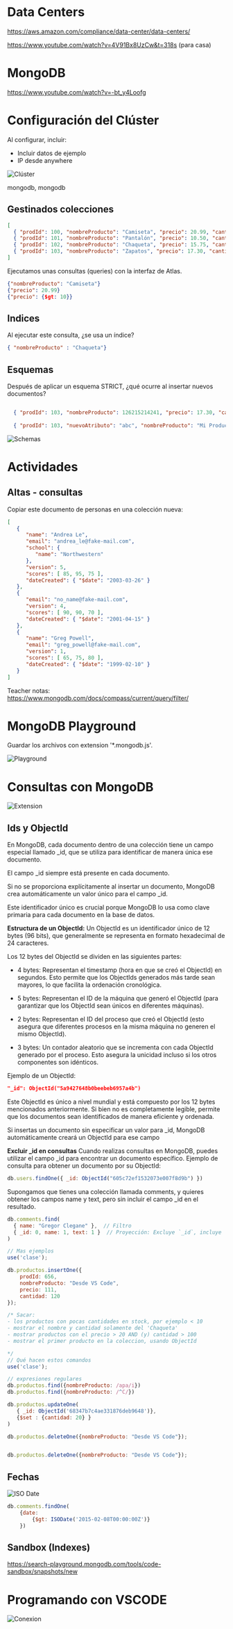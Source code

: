 # Data Centers
https://aws.amazon.com/compliance/data-center/data-centers/

https://www.youtube.com/watch?v=4V91Bx8UzCw&t=318s (para casa)

# MongoDB

https://www.youtube.com/watch?v=-bt_y4Loofg

# Configuración del Clúster

Al configurar, incluir: 
- Incluir datos de ejemplo
- IP desde anywhere

![Clúster](../../x-assets/0491/mongo.cluster.png)


mongodb, mongodb


## Gestinados colecciones

```json
[
  { "prodId": 100, "nombreProducto": "Camiseta", "precio": 20.99, "cantidad": 125 },
  { "prodId": 101, "nombreProducto": "Pantalón", "precio": 10.50, "cantidad": 234 },
  { "prodId": 102, "nombreProducto": "Chaqueta", "precio": 15.75, "cantidad": 432 },
  { "prodId": 103, "nombreProducto": "Zapatos", "precio": 17.30, "cantidad": 320 }
]
```

Ejecutamos unas consultas (queries) con la interfaz de Atlas.

```json
{"nombreProducto": "Camiseta"}
{"precio": 20.99}
{"precio": {$gt: 10}}
```

## Indices

Al ejecutar este consulta, ¿se usa un índice?
```json
{ "nombreProducto" : "Chaqueta"}
```

## Esquemas

Después de aplicar un esquema STRICT, ¿qué ocurre al insertar nuevos documentos?


```json

  { "prodId": 103, "nombreProducto": 126215214241, "precio": 17.30, "cantidad": 320 }
  
  { "prodId": 103, "nuevoAtributo": "abc", "nombreProducto": "Mi Producto", "precio": 17.30, "cantidad": 320 }
```

![Schemas](../../x-assets/0491/mongodb.schema.png)


# Actividades
## Altas - consultas

Copiar este documento de personas en una colección nueva:

```json
[
   {
      "name": "Andrea Le",
      "email": "andrea_le@fake-mail.com",
      "school": {
         "name": "Northwestern"
      },
      "version": 5,
      "scores": [ 85, 95, 75 ],
      "dateCreated": { "$date": "2003-03-26" }
   },
   {
      "email": "no_name@fake-mail.com",
      "version": 4,
      "scores": [ 90, 90, 70 ],
      "dateCreated": { "$date": "2001-04-15" }
   },
   {
      "name": "Greg Powell",
      "email": "greg_powell@fake-mail.com",
      "version": 1,
      "scores": [ 65, 75, 80 ],
      "dateCreated": { "$date": "1999-02-10" }
   }
]
```

Teacher notas: https://www.mongodb.com/docs/compass/current/query/filter/

# MongoDB Playground

Guardar los archivos con extension '*.mongodb.js'.

![Playground](../../x-assets/0491/mongodb.playground.png)


# Consultas con MongoDB


![Extension](../../x-assets/0491/mongo.extension.png)

## Ids y ObjectId
En MongoDB, cada documento dentro de una colección tiene un campo especial llamado _id, que se utiliza para identificar de manera única ese documento.

El campo _id siempre está presente en cada documento.

Si no se proporciona explícitamente al insertar un documento, MongoDB crea automáticamente un valor único para el campo _id.

Este identificador único es crucial porque MongoDB lo usa como clave primaria para cada documento en la base de datos.


**Estructura de un ObjectId:**
Un ObjectId es un identificador único de 12 bytes (96 bits), que generalmente se representa en formato hexadecimal de 24 caracteres.

Los 12 bytes del ObjectId se dividen en las siguientes partes:

- 4 bytes: Representan el timestamp (hora en que se creó el ObjectId) en segundos. Esto permite que los ObjectIds generados más tarde sean mayores, lo que facilita la ordenación cronológica.

- 5 bytes: Representan el ID de la máquina que generó el ObjectId (para garantizar que los ObjectId sean únicos en diferentes máquinas).

- 2 bytes: Representan el ID del proceso que creó el ObjectId (esto asegura que diferentes procesos en la misma máquina no generen el mismo ObjectId).

- 3 bytes: Un contador aleatorio que se incrementa con cada ObjectId generado por el proceso. Esto asegura la unicidad incluso si los otros componentes son idénticos.

Ejemplo de un ObjectId:
```json
"_id": ObjectId("5a9427648b0beebeb6957a4b")
```
Este ObjectId es único a nivel mundial y está compuesto por los 12 bytes mencionados anteriormente. Si bien no es completamente legible, permite que los documentos sean identificados de manera eficiente y ordenada.

Si insertas un documento sin especificar un valor para _id, MongoDB automáticamente creará un ObjectId para ese campo

**Excluir _id en consultas**
Cuando realizas consultas en MongoDB, puedes utilizar el campo _id para encontrar un documento específico. Ejemplo de consulta para obtener un documento por su ObjectId:

```js
db.users.findOne({ _id: ObjectId("605c72ef1532073e007f8d9b") })
```

Supongamos que tienes una colección llamada comments, y quieres obtener los campos name y text, pero sin incluir el campo _id en el resultado.

```js
db.comments.find(
  { name: "Gregor Clegane" },  // Filtro
  { _id: 0, name: 1, text: 1 }  // Proyección: Excluye `_id`, incluye `name` y `text`
)

// Mas ejemplos
use('clase');

db.productos.insertOne({
    prodId: 656,
    nombreProducto: "Desde VS Code",
    precio: 111,
    cantidad: 120
});

/* Sacar:
- los productos con pocas cantidades en stock, por ejemplo < 10
- mostrar el nombre y cantidad solamente del 'Chaqueta'
- mostrar productos con el precio > 20 AND (y) cantidad > 100
- mostrar el primer producto en la coleccion, usando ObjectId

*/
// Qué hacen estos comandos
use('clase');

// expresiones regulares
db.productos.find({nombreProducto: /apa/i})
db.productos.find({nombreProducto: /^C/})

db.productos.updateOne(
   { _id: ObjectId('68347b7c4ae331876deb9648')},
   {$set : {cantidad: 20} }
)

db.productos.deleteOne({nombreProducto: "Desde VS Code"});


db.productos.deleteOne({nombreProducto: "Desde VS Code"});


```

## Fechas

![ISO Date](../../x-assets/0491/iso-date.jpg)

```js
db.comments.findOne(
    {date: 
        {$gt: ISODate('2015-02-08T00:00:00Z')} 
    })
```

## Sandbox (Indexes)
https://search-playground.mongodb.com/tools/code-sandbox/snapshots/new


# Programando con VSCODE 

![Conexion](../../x-assets/0491/mongo.connection.png)
